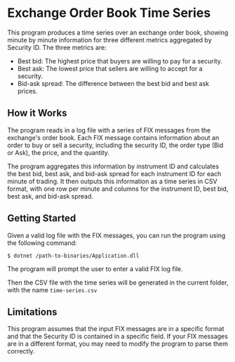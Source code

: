# Exchange Order Book Time Series
This program produces a time series over an exchange order book, showing minute by minute information for three different metrics aggregated by Security ID. The three metrics are:

- Best bid: The highest price that buyers are willing to pay for a security.
- Best ask: The lowest price that sellers are willing to accept for a security.
- Bid-ask spread: The difference between the best bid and best ask prices.

## How it Works
The program reads in a log file with a series of FIX messages from the exchange's order book. Each FIX message contains information about an order to buy or sell a security, including the security ID, the order type (Bid or Ask), the price, and the quantity.

The program aggregates this information by instrument ID and calculates the best bid, best ask, and bid-ask spread for each instrument ID for each minute of trading. It then outputs this information as a time series in CSV format, with one row per minute and columns for the instrument ID, best bid, best ask, and bid-ask spread.

## Getting Started
Given a valid log file with the FIX messages, you can run the program using the following command:

<code>$ dotnet /path-to-binaries/Application.dll </code>

The program will prompt the user to enter a valid FIX log file.

Then the CSV file with the time series will be generated in the current folder, with the name `time-series.csv`

## Limitations
This program assumes that the input FIX messages are in a specific format and that the Security ID is contained in a specific field. If your FIX messages are in a different format, you may need to modify the program to parse them correctly.
